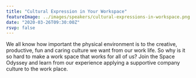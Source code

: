 ```yaml
---
title: "Cultural Expression in Your Workspace"
featureImage: ../images/speakers/cultural-expressions-in-workspace.png
date: "2020-03-26T09:30:00Z"
rsvp: false
---
```

We all know how important the physical environment is to the creative, productive, fun and caring culture we want from our work life. So why is it so hard to make a work space that works for all of us? Join the Space Odyssey and learn from our experience applying a supportive company culture to the work place.
